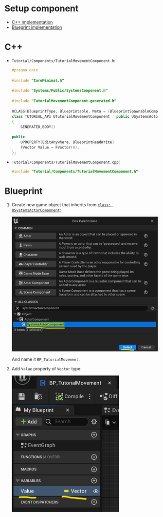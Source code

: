 # Setup component

- [C++ implementation](#c)
- [Blueprint implementation](#blueprint)

# C++

- `Tutorial/Components/TutorialMovementComponent.h`:

    ```cpp
    #pragma once

    #include "CoreMinimal.h"

    #include "Systems/Public/SystemsComponent.h"

    #include "TutorialMovementComponent.generated.h"

    UCLASS(BlueprintType, Blueprintable, Meta = (BlueprintSpawnableComponent))
    class TUTORIAL_API UTutorialMovementComponent : public USystemsActorComponent
    {
        GENERATED_BODY()

    public:
        UPROPERTY(EditAnywhere, BlueprintReadWrite)
        FVector Value = FVector(0);
    };
    ```

- `Tutorial/Components/TutorialMovementComponent.cpp`:

    ```cpp
    #include "Tutorial/Components/TutorialMovementComponent.h"
    ```

# Blueprint

1. Create new game object that inherits from [`class: USystemsActorComponent`]():

    ![Create component](../../../assets/systems_component_create.png)

    And name it `BP_TutorialMovement`.

1. Add `Value` property of `Vector` type:

    ![Add properties](../../../assets/systems_component_properties.png)


